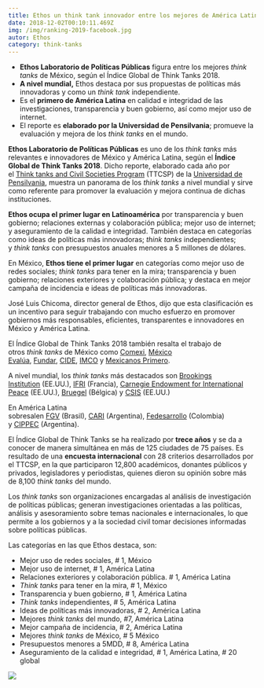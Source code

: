 ```yaml
---
title: Ethos un think tank innovador entre los mejores de América Latina
date: 2018-12-02T00:10:11.469Z
img: /img/ranking-2019-facebook.jpg
autor: Ethos
category: think-tanks
---
```

<!--StartFragment-->

* **Ethos Laboratorio de Políticas Públicas** figura entre los mejores *think tanks* de México, según el Índice Global de Think Tanks 2018.
* **A nivel mundial,** Ethos destaca por sus propuestas de políticas más innovadoras y como un *think tank* independiente.
* Es el **primero de América Latina** en calidad e integridad de las investigaciones, transparencia y buen gobierno, así como mejor uso de internet.
* El reporte es **elaborado por la Universidad de Pensilvania**; promueve la evaluación y mejora de los *think tanks* en el mundo.

**Ethos Laboratorio de Políticas Públicas** es uno de los *think tanks* más relevantes e innovadores de México y América Latina, según el **Índice Global de Think Tanks 2018**. Dicho reporte, elaborado cada año por el [Think tanks and Civil Societies Program](https://www.gotothinktank.com/) (TTCSP) de la [Universidad de Pensilvania](https://www.upenn.edu/), muestra un panorama de los *think tanks* a nivel mundial y sirve como referente para promover la evaluación y mejora continua de dichas instituciones.

**Ethos ocupa el primer lugar en Latinoamérica** por transparencia y buen gobierno; relaciones externas y colaboración pública; mejor uso de internet; y aseguramiento de la calidad e integridad. También destaca en categorías como ideas de políticas más innovadoras; *think tanks* independientes; y *think tanks* con presupuestos anuales menores a 5 millones de dólares.

En México, **Ethos tiene el primer lugar** en categorías como mejor uso de redes sociales; *think tanks* para tener en la mira; transparencia y buen gobierno; relaciones exteriores y colaboración pública; y destaca en mejor campaña de incidencia e ideas de políticas más innovadoras.

José Luis Chicoma, director general de Ethos, dijo que esta clasificación es un incentivo para seguir trabajando con mucho esfuerzo en promover gobiernos más responsables, eficientes, transparentes e innovadores en México y América Latina.

El Índice Global de Think Tanks 2018 también resalta el trabajo de otros *think tanks* de México como [Comexi](https://www.consejomexicano.org/), [México Evalúa](https://www.mexicoevalua.org/), [Fundar](http://fundar.org.mx/), [CIDE](https://www.cide.edu/), [IMCO](https://imco.org.mx/home/) y [Mexicanos Primero](https://www.mexicanosprimero.org/).

A nivel mundial, los *think tanks* más destacados son [Brookings Institution](https://www.brookings.edu/) (EE.UU.), [IFRI](https://www.ifri.org/) (Francia), [Carnegie Endowment for International Peace](http://carnegieendowment.org/#how-should-countries-take-deepfakes) (EE.UU.), [Bruegel](http://bruegel.org/) (Bélgica) y [CSIS](https://www.csis.org/) (EE.UU.)

En América Latina sobresalen [FGV](https://portal.fgv.br/en) (Brasil), [CARI](http://www.cari.org.ar/) (Argentina), [Fedesarrollo](https://www.fedesarrollo.org.co/) (Colombia) y [CIPPEC](https://www.cippec.org/) (Argentina).

El Índice Global de Think Tanks se ha realizado por **trece años** y se da a conocer de manera simultánea en más de 125 ciudades de 75 países. Es resultado de una **encuesta internacional** con 28 criterios desarrollados por el TTCSP, en la que participaron 12,800 académicos, donantes públicos y privados, legisladores y periodistas, quienes dieron su opinión sobre más de 8,100 *think tanks* del mundo.

Los *think tanks* son organizaciones encargadas al análisis de investigación de políticas públicas; generan investigaciones orientadas a las políticas, análisis y asesoramiento sobre temas nacionales e internacionales, lo que permite a los gobiernos y a la sociedad civil tomar decisiones informadas sobre políticas públicas.

Las categorías en las que Ethos destaca, son:

* Mejor uso de redes sociales, # 1, México
* Mejor uso de internet, # 1, América Latina
* Relaciones exteriores y colaboración pública. # 1, América Latina
* *Think tanks* para tener en la mira, # 1, México
* Transparencia y buen gobierno, # 1, América Latina
* *Think tanks* independientes, # 5, América Latina
* Ideas de políticas más innovadoras, # 2, América Latina
* Mejores *think tanks* del mundo, #7, América Latina
* Mejor campaña de incidencia, # 2, América Latina
* Mejores *think tanks* de México, # 5 México
* Presupuestos menores a 5MDD, # 8, América Latina
* Aseguramiento de la calidad e integridad, # 1, América Latina, # 20 global

![](https://www.ethos.org.mx/wp-content/uploads/2019/01/WhatsApp-Image-2019-01-31-at-10.48.02-AM.jpeg)

<!--EndFragment-->